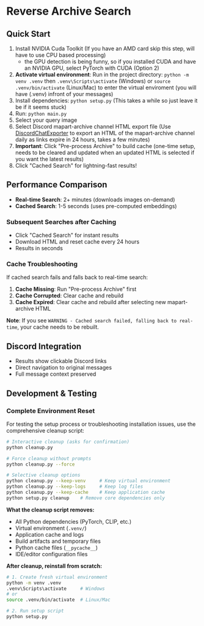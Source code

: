 # Reverse Archive Search

## Quick Start
1. Install NVIDIA Cuda Toolkit (If you have an AMD card skip this step, will have to use CPU based processing)
   - the GPU detection is being funny, so if you installed CUDA and have an NVIDIA GPU, select PyTorch with CUDA (Option 2)
2. **Activate virtual environment**: Run in the project directory: `python -m venv .venv` then `.venv\Scripts\activate` (Windows) or `source .venv/bin/activate` (Linux/Mac) to enter the virtual enviroment (you will have (.venv) infront of your messages)
3. Install dependencies: `python setup.py` (This takes a while so just leave it be if it seems stuck)
4. Run: `python main.py`
5. Select your query image
6. Select Discord mapart-archive channel HTML export file (Use [DiscordChatExporter](https://github.com/Tyrrrz/DiscordChatExporter) to export an HTML of the mapart-archive channel daily as links expire in 24 hours, takes a few minutes)
7. **Important**: Click "Pre-process Archive" to build cache (one-time setup, needs to be cleared and updated when an updated HTML is selected if you want the latest results)
8. Click "Cached Search" for lightning-fast results!

## Performance Comparison
- **Real-time Search**: 2+ minutes (downloads images on-demand)
- **Cached Search**: 1-5 seconds (uses pre-computed embeddings)

### Subsequent Searches after Caching
- Click "Cached Search" for instant results
- Download HTML and reset cache every 24 hours 
- Results in seconds

### Cache Troubleshooting
If cached search fails and falls back to real-time search:

1. **Cache Missing**: Run "Pre-process Archive" first
2. **Cache Corrupted**: Clear cache and rebuild
3. **Cache Expired**: Clear cache and rebuild after selecting new mapart-archive HTML

**Note**: If you see `WARNING - Cached search failed, falling back to real-time`, your cache needs to be rebuilt.

## Discord Integration
- Results show clickable Discord links
- Direct navigation to original messages
- Full message context preserved 


## Development & Testing

### Complete Environment Reset
For testing the setup process or troubleshooting installation issues, use the comprehensive cleanup script:

```bash
# Interactive cleanup (asks for confirmation)
python cleanup.py

# Force cleanup without prompts
python cleanup.py --force

# Selective cleanup options
python cleanup.py --keep-venv     # Keep virtual environment
python cleanup.py --keep-logs     # Keep log files  
python cleanup.py --keep-cache    # Keep application cache
python setup.py cleanup    # Remove core dependencies only
```

**What the cleanup script removes:**
- All Python dependencies (PyTorch, CLIP, etc.)
- Virtual environment (`.venv/`)
- Application cache and logs
- Build artifacts and temporary files
- Python cache files (`__pycache__`)
- IDE/editor configuration files

**After cleanup, reinstall from scratch:**
```bash
# 1. Create fresh virtual environment
python -m venv .venv
.venv\Scripts\activate     # Windows
# or
source .venv/bin/activate  # Linux/Mac

# 2. Run setup script
python setup.py
```
